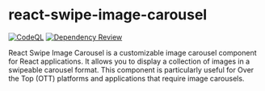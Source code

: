 # react-swipe-image-carousel

[![CodeQL](https://github.com/milliorn/react-swipe-image-carousel/actions/workflows/github-code-scanning/codeql/badge.svg)](https://github.com/milliorn/react-swipe-image-carousel/actions/workflows/github-code-scanning/codeql)
[![Dependency Review](https://github.com/milliorn/react-swipe-image-carousel/actions/workflows/dependency-review.yml/badge.svg)](https://github.com/milliorn/react-swipe-image-carousel/actions/workflows/dependency-review.yml)

React Swipe Image Carousel is a customizable image carousel component for React applications. 
It allows you to display a collection of images in a swipeable carousel format. 
This component is particularly useful for Over the Top (OTT) platforms and applications that require image carousels.
